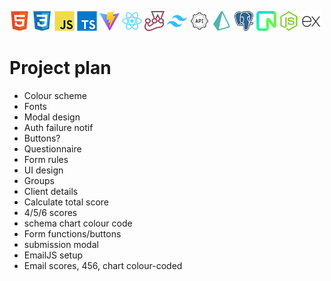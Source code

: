 ![HTML](./tech/html.png) ![CSS](./tech/css.png) ![Javascript](./tech/javascript.png) ![Typescript](./tech/typescript.png) ![Vite](./tech/vite.png) ![React](./tech/react.png) ![Jest](./tech/jest.png) ![Tailwind](./tech/tailwind.png) ![REST-API](./tech/restapi.png) ![Prisma](./tech/prisma.png) ![PostgreSQL](./tech/postgresql.png) ![Neon](./tech/neon.png) ![Node](./tech/node.png) ![Express](./tech/express.png)

# Project plan

- Colour scheme
- Fonts
- Modal design
- Auth failure notif
- Buttons?
- Questionnaire
- Form rules
- UI design
- Groups
- Client details
- Calculate total score
- 4/5/6 scores
- schema chart colour code
- Form functions/buttons
- submission modal
- EmailJS setup
- Email scores, 456, chart colour-coded
